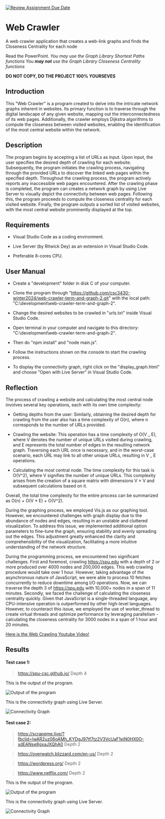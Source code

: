 [![Review Assignment Due Date](https://classroom.github.com/assets/deadline-readme-button-24ddc0f5d75046c5622901739e7c5dd533143b0c8e959d652212380cedb1ea36.svg)](https://classroom.github.com/a/vObvlpWW)

# Web Crawler

A web crawler application that creates a web-link graphs and finds the Closeness Centrality for each node

Read the PowerPoint.
_You may use the Graph Library Shortest Paths functions_
_You **may not** use the Graph Library Closeness Centrality functions_

**DO NOT COPY, DO THE PROJECT 100% YOURSEVES**

## Introduction

This "Web Crawler" is a program created to delve into the intricate network graphs inherent in websites. Its primary function is to traverse through the digital landscape of any given website, mapping out the interconnectedness of its web pages. Additionally, the crawler employs Dijkstra algorithms to compute the closeness between visited websites, enabling the identification of the most central website within the network.

## Description

The program begins by accepting a list of URLs as input. Upon input, the user specifies the desired depth of crawling for each website. Subsequently, the program initiates the crawling process, navigating through the provided URLs to discover the linked web pages within the specified depth. Throughout the crawling process, the program actively reports any inaccessible web pages encountered. After the crawling phase is completed, the program can creates a network graph by using Live Server to visually depict the connectivity between web pages. Following this, the program proceeds to compute the closeness centrality for each visited website. Finally, the program outputs a sorted list of visited websites, with the most central website prominently displayed at the top.

## Requirements

- Visual Studio Code as a coding environment.

- Live Server (by Ritwick Dey) as an extension in Visual Studio Code.

- Preferable 8-cores CPU.

## User Manual

- Create a "development" folder in disk C of your computer.

- Clone the program through "https://github.com/csc3430-winter2024/web-crawler-term-and-graph-2.git" with the local path: "C:\development\web-crawler-term-and-graph-2".

- Change the desired websites to be crawled in "urls.txt" inside Visual Studio Code.

- Open terminal in your computer and navigate to this directory: "C:\development\web-crawler-term-and-graph-2".

- Then do "npm install" and "node main.js".

- Follow the instructions shown on the console to start the crawling process.

- To display the connectivity graph, right click on the "display_graph.html" and choose "Open with Live Server" in Visual Studio Code.

## Reflection

The process of crawling a website and calculating the most central node involves several key operations, each with its own time complexity:

- Getting depths from the user: Similarly, obtaining the desired depth for crawling from the user also has a time complexity of O(n), where n corresponds to the number of URLs provided.

- Crawling the website: This operation has a time complexity of O(V _ E), where V denotes the number of unique URLs visited during crawling, and E represents the total number of edges in the resulting network graph. Traversing each URL once is necessary, and in the worst-case scenario, each URL may link to all other unique URLs, resulting in V _ E operations.

- Calculating the most central node: The time complexity for this task is O(V^2), where V signifies the number of unique URLs. This complexity arises from the creation of a square matrix with dimensions V × V and subsequent calculations based on it.

Overall, the total time complexity for the entire process can be summarized as O(n) + O(V \* E) + O(V^2).

During the graphing process, we employed Vis.js as our graphing tool. However, we encountered challenges with graph display due to the abundance of nodes and edges, resulting in an unstable and cluttered visualization. To address this issue, we implemented additional option parameters to fine-tune the graph, ensuring stability and evenly spreading out the edges. This adjustment greatly enhanced the clarity and comprehensibility of the visualization, facilitating a more intuitive understanding of the network structure.

During the programming process, we encountered two significant challenges. First and foremost, crawling https://spu.edu with a depth of 2 or more produced over 4000 nodes and 200,000 edges. This web crawling procedure would take over 1 hour. However, taking advantage of the asynchronous nature of JavaScript, we were able to process 10 fetches concurrently to reduce downtime among I/O operations. Now, we can traverse the depth 3 of https://spu.edu with 10,000+ nodes in a span of 11 minutes. Secondly, we faced the challenge of calculating the closeness centrality quickly. Given that JavaScript is a single-threaded language, any CPU-intensive operation is outperformed by other high-level languages. However, to counteract this issue, we employed the use of worker_thread to create virtual threads and optimize performance by leveraging parallelism - calculating the closeness centrality for 3000 nodes in a span of 1 hour and 20 minutes.

[Here is the Web Crawling Youtube Video!](https://www.youtube.com/watch?v=MY4cxp9jnFc)

## Results

#### Test case 1:

> https://spu-csc.github.io/
> Depth 4

This is the output of the program.

![Output of the program](https://media.discordapp.net/attachments/640896328175452160/1215243996260073472/Test-case-1.png?ex=65fc0b2a&is=65e9962a&hm=caf86afd7b950876876117132f7ccb50475becc990b29bc3efb2fd34556aed0d&=&format=webp&quality=lossless&width=693&height=889)

This is the connectivity graph using Live Server.

![Connectivity Graph](https://cdn.discordapp.com/attachments/640896328175452160/1215243996612534293/Graph-1.png?ex=65fc0b2a&is=65e9962a&hm=b331c84b151492f1fddc7e352684bab404ae324f0240c94af51129dd0940ba36&)

#### Test case 2:

> https://scrapeme.live/?fbclid=IwAR2uz06oAMh_KYDgJ97tf7tz2V3VcUaF1eiN0HX0O-xdEANse8gxaJXQhA0
> Depth 2

> https://overwatch.blizzard.com/en-us/
> Depth 2

> https://wordpress.org/
> Depth 2

> https://www.netflix.com/
> Depth 2

This is the output of the program.

![Output of the program](https://cdn.discordapp.com/attachments/640896328175452160/1217632916410994779/Test_case_2.png?ex=6604bc05&is=65f24705&hm=5fea6af9f00a15e9e78d6d04105935c3749fd78108a5be604942a274add72f39&)

This is the connectivity graph using Live Server.

![Connectivity Graph](https://cdn.discordapp.com/attachments/640896328175452160/1215254858769367090/Test-case-2.png?ex=65fc1548&is=65e9a048&hm=60c59a73fe1d26043f7da70d1d0b6f588644a38b1164a59d883fbe792c8450ac&)

